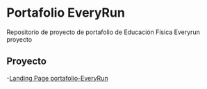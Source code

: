# Portafolio EveryRun
 Repositorio de proyecto de portafolio de Educación Física 
 Everyrun proyecto
 ## Proyecto 
 -[Landing Page portafolio-EveryRun](https://enzo2587.github.io/everyrun/portafolio-ef/)
